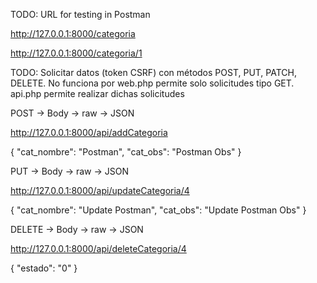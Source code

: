 TODO: URL for testing in Postman

<!-- getCategoria -->
http://127.0.0.1:8000/categoria

<!-- getCategoriaById -->
http://127.0.0.1:8000/categoria/1

TODO: Solicitar datos (token CSRF) con métodos POST, PUT, PATCH, DELETE. No funciona por web.php permite solo solicitudes tipo GET. api.php permite realizar dichas solicitudes

<!-- insertCategoria -->
POST -> Body -> raw -> JSON

http://127.0.0.1:8000/api/addCategoria

{
    "cat_nombre": "Postman",
    "cat_obs": "Postman Obs"
}

<!-- updateCategoria -->
PUT -> Body -> raw -> JSON

http://127.0.0.1:8000/api/updateCategoria/4

{
    "cat_nombre": "Update Postman",
    "cat_obs": "Update Postman Obs"
}

<!-- deleteCategoria (actualiza el estado = 0, pasando de activo = 1 a no_activo = 0). Es recomendable actualizar el estado y no eliminar el registro de la base de datos -->
DELETE -> Body -> raw -> JSON

http://127.0.0.1:8000/api/deleteCategoria/4

{
    "estado": "0"
}